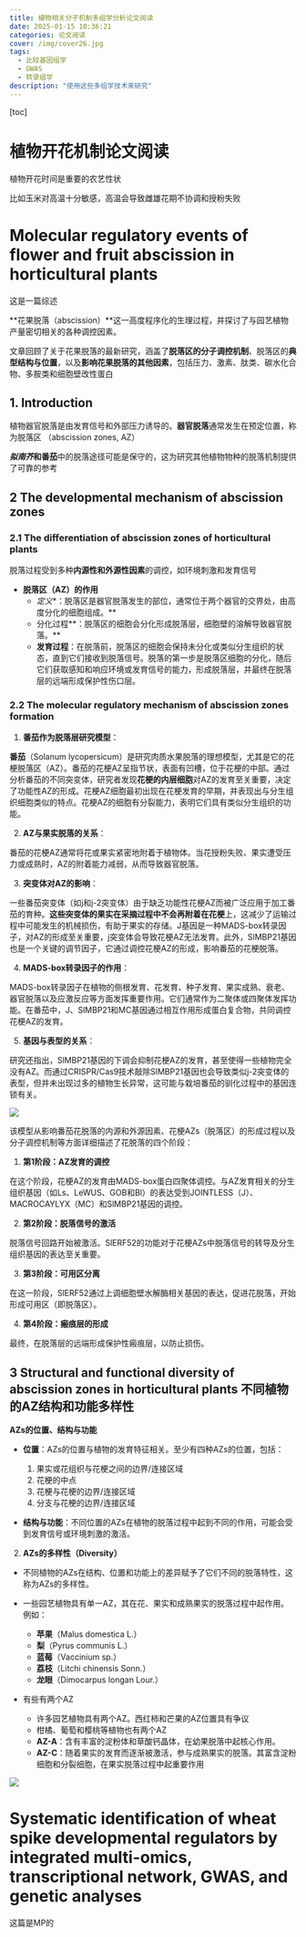```yaml
---
title: 植物相关分子机制多组学分析论文阅读
date: 2025-01-15 10:36:21
categories: 论文阅读
cover: /img/cover26.jpg
tags: 
  - 比较基因组学
  - GWAS
  - 转录组学
description: "使用这些多组学技术来研究"
---
```


[toc]



# 植物开花机制论文阅读

植物开花时间是重要的农艺性状

比如玉米对高温十分敏感，高温会导致雌雄花期不协调和授粉失败

# Molecular regulatory events of flower and fruit abscission in horticultural plants

这是一篇综述

**花果脱落（abscission）**这一高度程序化的生理过程，并探讨了与园艺植物产量密切相关的各种调控因素。

文章回顾了关于花果脱落的最新研究，涵盖了**脱落区的分子调控机制**、脱落区的**典型结构与位置**，以及**影响花果脱落的其他因素**，包括压力、激素、肽类、碳水化合物、多胺类和细胞壁改性蛋白

## 1. Introduction 

植物器官脱落是由发育信号和外部压力诱导的。**器官脱落**通常发生在预定位置，称为脱落区 （abscission zones, AZ）

***拟南芥*和番茄**中的脱落途径可能是保守的，这为研究其他植物物种的脱落机制提供了可靠的参考
## 2 The developmental mechanism of abscission zones

### 2.1 The differentiation of abscission zones of horticultural plants

脱落过程受到多种**内源性和外源性因素**的调控，如环境刺激和发育信号

- **脱落区（AZ）的作用**
  - *定义**：脱落区是器官脱落发生的部位，通常位于两个器官的交界处，由高度分化的细胞组成。**
  - 分化过程**：脱落区的细胞会分化形成脱落层，细胞壁的溶解导致器官脱落。**
  - **发育过程**：在脱落前，脱落区的细胞会保持未分化或类似分生组织的状态，直到它们接收到脱落信号。脱落的第一步是脱落区细胞的分化，随后它们获取感知和响应环境或发育信号的能力，形成脱落层，并最终在脱落层的远端形成保护性伤口层。

### 2.2 The molecular regulatory mechanism of abscission zones formation

1. **番茄作为脱落层研究模型**：

**番茄**（Solanum lycopersicum）是研究肉质水果脱落的理想模型，尤其是它的花梗脱落区（AZ）。番茄的花梗AZ呈指节状，表面有凹槽，位于花梗的中部。通过分析番茄的不同突变体，研究者发现**花梗的内层细胞**对AZ的发育至关重要，决定了功能性AZ的形成。花梗AZ细胞最初出现在花梗发育的早期，并表现出与分生组织细胞类似的特点。花梗AZ的细胞有分裂能力，表明它们具有类似分生组织的功能。

2. **AZ与果实脱落的关系**：

番茄的花梗AZ通常将花或果实紧密地附着于植物体。当花授粉失败、果实遭受压力或成熟时，AZ的附着能力减弱，从而导致器官脱落。

3. **突变体对AZ的影响**：

一些番茄突变体（如j和j-2突变体）由于缺乏功能性花梗AZ而被广泛应用于加工番茄的育种。**这些突变体的果实在采摘过程中不会再附着在花梗**上，这减少了运输过程中可能发生的机械损伤，有助于果实的存储。J基因是一种MADS-box转录因子，对AZ的形成至关重要，j突变体会导致花梗AZ无法发育。此外，SlMBP21基因也是一个关键的调节因子，它通过调控花梗AZ的形成，影响番茄的花梗脱落。

4. **MADS-box转录因子的作用**：

MADS-box转录因子在植物的侧根发育、花发育、种子发育、果实成熟、衰老、器官脱落以及应激反应等方面发挥重要作用。它们通常作为二聚体或四聚体发挥功能。在番茄中，J、SlMBP21和MC基因通过相互作用形成蛋白复合物，共同调控花梗AZ的发育。

5. **基因与表型的关系**：

研究还指出，SlMBP21基因的下调会抑制花梗AZ的发育，甚至使得一些植物完全没有AZ。而通过CRISPR/Cas9技术敲除SlMBP21基因也会导致类似j-2突变体的表型，但并未出现过多的植物生长异常，这可能与栽培番茄的驯化过程中的基因连锁有关。

![](https://pic1.imgdb.cn/item/67876058d0e0a243d4f4776a.png)

该模型从影响番茄花脱落的内源和外源因素、花梗AZs（脱落区）的形成过程以及分子调控机制等方面详细描述了花脱落的四个阶段：

1. **第1阶段：AZ发育的调控**

在这个阶段，花梗AZ的发育由MADS-box蛋白四聚体调控。与AZ发育相关的分生组织基因（如Ls、LeWUS、GOB和Bl）的表达受到JOINTLESS（J）、MACROCAYLYX（MC）和SlMBP21基因的调控。

2. **第2阶段：脱落信号的激活**

脱落信号回路开始被激活。SlERF52的功能对于花梗AZs中脱落信号的转导及分生组织基因的表达至关重要。

3. **第3阶段：可用区分离**

在这一阶段，SlERF52通过上调细胞壁水解酶相关基因的表达，促进花脱落，开始形成可用区（即脱落区）。

4. **第4阶段：瘢痕层的形成**

最终，在脱落层的远端形成保护性瘢痕层，以防止损伤。

## 3 Structural and functional diversity of abscission zones in horticultural plants 不同植物的AZ结构和功能多样性

**AZs的位置、结构与功能**

- **位置**：AZs的位置与植物的发育特征相关。至少有四种AZs的位置，包括：
  1. 果实或花组织与花梗之间的边界/连接区域
  2. 花梗的中点
  3. 花梗与花梗的边界/连接区域
  4. 分支与花梗的边界/连接区域

- **结构与功能**：不同位置的AZs在植物的脱落过程中起到不同的作用，可能会受到发育信号或环境刺激的激活。

2. **AZs的多样性（Diversity）**

- 不同植物的AZs在结构、位置和功能上的差异赋予了它们不同的脱落特性，这称为AZs的多样性。

- 一些园艺植物具有单一AZ，其在花、果实和成熟果实的脱落过程中起作用。例如：
  - **苹果**（Malus domestica L.）
  - **梨**（Pyrus communis L.）
  - **蓝莓**（Vaccinium sp.）
  - **荔枝**（Litchi chinensis Sonn.）
  - **龙眼**（Dimocarpus longan Lour.）

- 有些有两个AZ
  - 许多园艺植物具有两个AZ。西红柿和芒果的AZ位置具有争议
  - 柑橘、葡萄和樱桃等植物也有两个AZ
  - **AZ-A**：含有丰富的淀粉体和草酸钙晶体，在幼果脱落中起核心作用。
  - **AZ-C**：随着果实的发育而逐渐被激活，参与成熟果实的脱落。其富含淀粉细胞和分裂细胞，在果实脱落过程中起重要作用

![](https://pic1.imgdb.cn/item/67876643d0e0a243d4f47a3f.png)





# Systematic identification of wheat spike developmental regulators by integrated multi-omics, transcriptional network, GWAS, and genetic analyses

这篇是MP的

